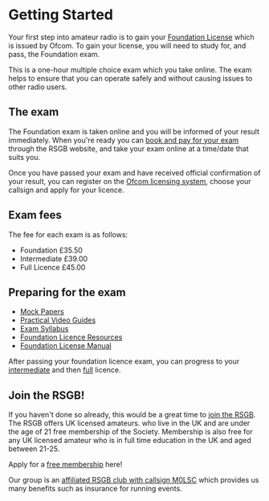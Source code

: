 # Getting Started

Your first step into amateur radio is to gain your [Foundation License](https://rsgb.org/main/clubs-training/for-students/foundation/)
which is issued by Ofcom. To gain your license, you will need to study for, and pass, the Foundation exam.

This is a one-hour multiple choice exam which you take online. The exam helps to ensure that you can operate safely and without
causing issues to other radio users.

## The exam

The Foundation exam is taken online and you will be informed of your result immediately. When you're ready you can  [book and pay for your exam](https://rsgb.org/main/clubs-training/for-students/paying-for-your-exam/) through the RSGB website, and take
your exam online at a time/date that suits you.

Once you have passed your exam and have received official confirmation of your result, you can register on the [Ofcom licensing system](https://www.ofcom.org.uk/spectrum/radio-equipment/licensing-portals), choose your callsign and apply for your licence.

## Exam fees
The fee for each exam is as follows:
- Foundation £35.50
- Intermediate £39.00
- Full Licence £45.00

## Preparing for the exam

- [Mock Papers](https://rsgb.org/main/clubs-training/training-resources/mock-exams/)
- [Practical Video Guides](https://rsgb.org/main/clubs-training/for-students/foundation/foundation-practicals-video-guides/)
- [Exam Syllabus](https://rsgb.services//public/exams/specifications/syllabus_2024_v1.6.pdf)
- [Foundation Licence Resources](https://rsgb.org/main/clubs-training/training-resources/foundation-resources/)
- [Foundation License Manual](https://www.rsgbshop.org/acatalog/The-Foundation-Licence-Manual-for-Radio-Amateurs-2322.html#SID=19)

After passing your foundation licence exam, you can progress to your [intermediate](https://rsgb.org/main/clubs-training/for-students/intermediate/) and then [full](https://rsgb.org/main/clubs-training/for-students/full/) licence.

## Join the RSGB!

If you haven't done so already, this would be a great time to [join the RSGB](https://rsgb.org/main/join-us/join-the-rsgb/). 
The RSGB offers UK licensed amateurs. who live in the UK and are under the age of 21 free membership of the Society. 
Membership is also free for any UK licensed amateur who is in full time education in the UK and aged between 21-25. 

Apply for a [free membership](https://www.rsgbshop.org/acatalog/RSGB-Under-21-Membership-488.html#SID=119) here!

Our group is an [affiliated RSGB club with callsign M0LSC](https://thersgb.org/services/clubfinder/clubinfo/?callsign=M0LSC) which provides us many benefits such as insurance for running events.
